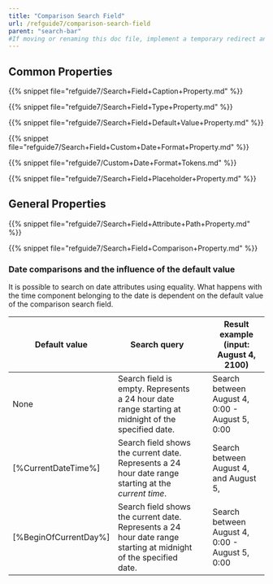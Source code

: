 ```yaml
---
title: "Comparison Search Field"
url: /refguide7/comparison-search-field
parent: "search-bar"
#If moving or renaming this doc file, implement a temporary redirect and let the respective team know they should update the URL in the product. See Mapping to Products for more details.
---
```



## Common Properties

{{% snippet file="refguide7/Search+Field+Caption+Property.md" %}}

{{% snippet file="refguide7/Search+Field+Type+Property.md" %}}

{{% snippet file="refguide7/Search+Field+Default+Value+Property.md" %}}

{{% snippet file="refguide7/Search+Field+Custom+Date+Format+Property.md" %}}

{{% snippet file="refguide7/Custom+Date+Format+Tokens.md" %}}

{{% snippet file="refguide7/Search+Field+Placeholder+Property.md" %}}

## General Properties

{{% snippet file="refguide7/Search+Field+Attribute+Path+Property.md" %}}

{{% snippet file="refguide7/Search+Field+Comparison+Property.md" %}}

### Date comparisons and the influence of the default value

It is possible to search on date attributes using equality. What happens with the time component belonging to the date is dependent on the default value of the comparison search field.

| Default value | Search query |   | Result example (input: August 4, 2100) |
| --- | --- | --- | --- |
| None | Search field is empty. Represents a 24 hour date range starting at midnight of the specified date. |   | Search between August 4, 0:00 - August 5, 0:00 |
| [%CurrentDateTime%] | Search field shows the current date. Represents a 24 hour date range starting at the _current time_. |   | Search between August 4, <current time> and August 5, <current time> |
| [%BeginOfCurrentDay%] | Search field shows the current date. Represents a 24 hour date range starting at midnight of the specified date. |   | Search between August 4, 0:00 - August 5, 0:00 |

